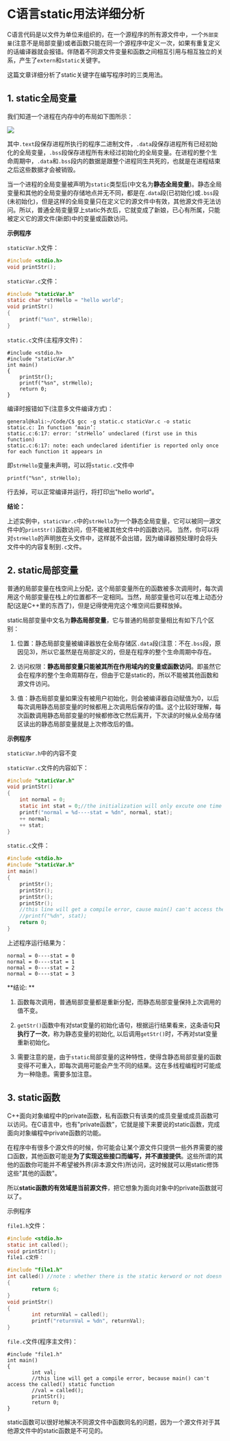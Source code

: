 # C语言static用法详细分析

C语言代码是以文件为单位来组织的，在一个源程序的所有源文件中，一个`外部变量`(注意不是局部变量)或者函数只能在同一个源程序中定义一次，如果有重复定义的话编译器就会报错。伴随着不同源文件变量和函数之间相互引用与相互独立的关系，产生了`extern`和`static`关键字。

这篇文章详细分析了static关键字在编写程序时的三类用法。

## 1. static全局变量

我们知道一个进程在内存中的布局如下图所示：

![](https://gitee.com/generals-space/gitimg/raw/master/a78d7c54006036f32147f6d23c049968.png)

其中`.text`段保存进程所执行的程序二进制文件，`.data`段保存进程所有已经初始化的全局变量，`.bss`段保存进程所有未经过初始化的全局变量。在进程的整个生命周期中，`.data`和`.bss`段内的数据是跟整个进程同生共死的，也就是在进程结束之后这些数据才会被销毁。

当一个进程的全局变量被声明为`static`类型后(中文名为**静态全局变量**)。静态全局变量和其他的全局变量的存储地点并无不同，都是在`.data`段(已初始化)或`.bss`段(未初始化)，但是这样的全局变量只在定义它的源文件中有效，其他源文件无法访问。所以，普通全局变量穿上static外衣后，它就变成了新娘，已心有所属，只能被定义它的源文件(新郎)中的变量或函数访问。

**示例程序**

`staticVar.h`文件：

```c
#include <stdio.h>
void printStr();
```

`staticVar.c`文件：

```c
#include "staticVar.h"
static char *strHello = "hello world";
void printStr()
{
    printf("%sn", strHello);
}
```

`static.c`文件(主程序文件)：

```
#include <stdio.h>
#include "staticVar.h"
int main()
{
    printStr();
    printf("%sn", strHello);
    return 0;
}
```

编译时报错如下(注意多文件编译方式)：

```
general@kali:~/Code/C$ gcc -g static.c staticVar.c -o static
static.c: In function ‘main’:
static.c:6:17: error: ‘strHello’ undeclared (first use in this function)
static.c:6:17: note: each undeclared identifier is reported only once for each function it appears in
```

即`strHello`变量未声明，可以将`static.c`文件中

```
printf("%sn", strHello);
```

行去掉，可以正常编译并运行，将打印出"hello world"。

**结论：**

上述实例中，`staticVar.c`中的`strHello`为一个静态全局变量，它可以被同一源文件中的`printStr()`函数访问，但不能被其他文件中的函数访问。
当然，你可以将对`strHello`的声明放在头文件中，这样就不会出错，因为编译器预处理时会将头文件中的内容复制到`.c`文件。

## 2. static局部变量

普通的局部变量在栈空间上分配，这个局部变量所在的函数被多次调用时，每次调用这个局部变量在栈上的位置都不一定相同。当然，局部变量也可以在堆上动态分配(这是C++里的东西了)，但是记得使用完这个堆空间后要释放掉。

static局部变量中文名为**静态局部变量**，它与普通的局部变量相比有如下几个区别：

1. 位置：静态局部变量被编译器放在全局存储区`.data`段(注意：不在`.bss`段，原因见3)，所以它虽然是在局部定义的，但是在程序的整个生命周期中存在。

2. 访问权限：**静态局部变量只能被其所在作用域内的变量或函数访问**。即虽然它会在程序的整个生命周期存在，但由于它是static的，所以不能被其他函数和源文件访问。

3. 值：静态局部变量如果没有被用户初始化，则会被编译器自动赋值为0，以后每次调用静态局部变量的时候都用上次调用后保存的值。这个比较好理解，每次函数调用静态局部变量的时候都修改它然后离开，下次读的时候从全局存储区读出的静态局部变量就是上次修改后的值。

**示例程序**

`staticVar.h`中的内容不变

`staticVar.c`文件的内容如下：

```c
#include "staticVar.h"
void printStr()
{
    int normal = 0;
    static int stat = 0;//the initialization will only excute one time
    printf("normal = %d----stat = %dn", normal, stat);
    ++ normal;
    ++ stat;
}
```

`static.c`文件：

```c
#include <stdio.h>
#include "staticVar.h"
int main()
{
    printStr();
    printStr();
    printStr();
    printStr();
    //this line will get a compile error, cause main() can't access the stat variable
    //printf("%dn", stat);
    return 0;
}
```

上述程序运行结果为：

```
normal = 0----stat = 0
normal = 0----stat = 1
normal = 0----stat = 2
normal = 0----stat = 3
```

**结论: **

1. 函数每次调用，普通局部变量都是重新分配，而静态局部变量保持上次调用的值不变。

2. `getStr()`函数中有对stat变量的初始化语句，根据运行结果看来，这条语句**只执行了一次**，称为静态变量的初始化, 以后调用`getStr()`时，不再对stat变量重新初始化。

3. 需要注意的是，由于`static`局部变量的这种特性，使得含静态局部变量的函数变得不可重入，即每次调用可能会产生不同的结果。这在多线程编程时可能成为一种隐患。需要多加注意。

## 3. static函数

C++面向对象编程中的private函数，私有函数只有该类的成员变量或成员函数可以访问。在C语言中，也有"private函数"，它就是接下来要说的static函数，完成面向对象编程中private函数的功能。

在程序中有很多个源文件的时候，你可能会让某个源文件只提供一些外界需要的接口函数，其他函数可能是**为了实现这些接口而编写，并不直接提供**。这些所谓的其他的函数你可能并不希望被外界(非本源文件)所访问，这时候就可以用static修饰这些"其他的函数"。

所以**static函数的有效域是当前源文件**，把它想象为面向对象中的private函数就可以了。

示例程序

`file1.h`文件：

```c
#include <stdio.h>
static int called();
void printStr();
file1.c文件：

#include "file1.h"
int called() //note : whether there is the static kerword or not doesn't matter
{
        return 6;
}
void printStr()
{
        int returnVal = called();
        printf("returnVal = %dn", returnVal);
}
```

`file.c`文件(程序主文件)：

```
#include "file1.h"
int main()
{
        int val;
        //this line will get a compile error, because main() can't access the called() static function
        //val = called(); 
        printStr();
        return 0;
}
```
static函数可以很好地解决不同源文件中函数同名的问题，因为一个源文件对于其他源文件中的static函数是不可见的。